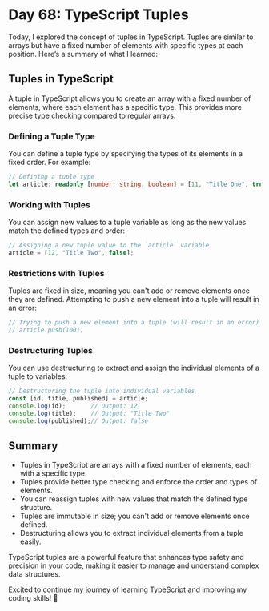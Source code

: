 # Day 68: TypeScript Tuples

Today, I explored the concept of tuples in TypeScript. Tuples are similar to arrays but have a fixed number of elements with specific types at each position. Here’s a summary of what I learned:

## Tuples in TypeScript

A tuple in TypeScript allows you to create an array with a fixed number of elements, where each element has a specific type. This provides more precise type checking compared to regular arrays.

### Defining a Tuple Type

You can define a tuple type by specifying the types of its elements in a fixed order. For example:

```typescript
// Defining a tuple type
let article: readonly [number, string, boolean] = [11, "Title One", true];
```

### Working with Tuples

You can assign new values to a tuple variable as long as the new values match the defined types and order:

```typescript
// Assigning a new tuple value to the `article` variable
article = [12, "Title Two", false];
```

### Restrictions with Tuples

Tuples are fixed in size, meaning you can't add or remove elements once they are defined. Attempting to push a new element into a tuple will result in an error:

```typescript
// Trying to push a new element into a tuple (will result in an error)
// article.push(100);
```

### Destructuring Tuples

You can use destructuring to extract and assign the individual elements of a tuple to variables:

```typescript
// Destructuring the tuple into individual variables
const [id, title, published] = article;
console.log(id);       // Output: 12
console.log(title);    // Output: "Title Two"
console.log(published);// Output: false
```

## Summary

- Tuples in TypeScript are arrays with a fixed number of elements, each with a specific type.
- Tuples provide better type checking and enforce the order and types of elements.
- You can reassign tuples with new values that match the defined type structure.
- Tuples are immutable in size; you can't add or remove elements once defined.
- Destructuring allows you to extract individual elements from a tuple easily.

TypeScript tuples are a powerful feature that enhances type safety and precision in your code, making it easier to manage and understand complex data structures.

Excited to continue my journey of learning TypeScript and improving my coding skills! 🚀